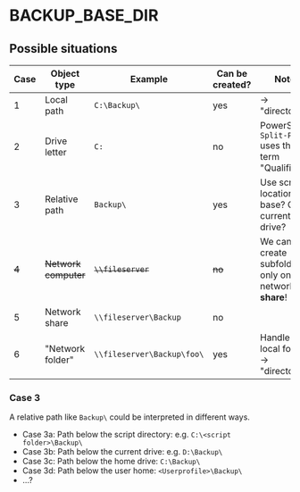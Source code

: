 # BACKUP_BASE_DIR

## Possible situations

| Case  | Object type           | Example                     | Can be created? | Notes                                                 |
|-------|-----------------------|-----------------------------|-----------------|-------------------------------------------------------|
| 1     | Local path            | `C:\Backup\`                | yes             | -> "directory"                                        |
| 2     | Drive letter          | `C:`                        | no              | PowerShell's `Split-Path` uses the term "Qualifier".  |
| 3     | Relative path         | `Backup\`                   | yes             | Use script location as base? Or the current drive?    |
| ~~4~~ | ~~Network computer~~  | ~~`\\fileserver`~~          | ~~no~~          | We can create subfolders only on a network **share**! |
| 5     | Network share         | `\\fileserver\Backup`       | no              |                                                       |
| 6     | "Network folder"      | `\\fileserver\Backup\foo\`  | yes             | Handle like local folders -> "directory"              |

<!--
### Invalid cases

- 4 (Network computer): We can create subfolders only on a network share.
-->

### Case 3

A relative path like `Backup\` could be interpreted in different ways.

- Case 3a: Path below the script directory: e.g. `C:\<script folder>\Backup\`
- Case 3b: Path below the current drive: e.g. `D:\Backup\`
- Case 3c: Path below the home drive: `C:\Backup\`
- Case 3d: Path below the user home: `<Userprofile>\Backup\`
- ...?
